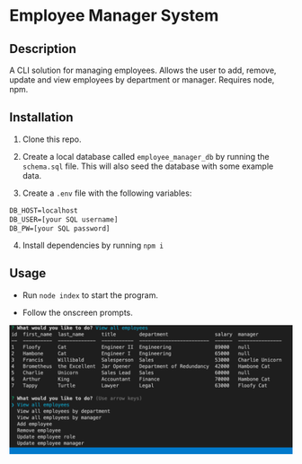 # Employee Manager System
## Description

A CLI solution for managing employees. Allows the user to add, remove, update and view employees by department or manager. Requires node, npm.

## Installation

1. Clone this repo.

2. Create a local database called `employee_manager_db` by running the `schema.sql` file. This will also seed the database with some example data.

3. Create a `.env` file with the following variables:

```
DB_HOST=localhost
DB_USER=[your SQL username]
DB_PW=[your SQL password]
```

4. Install dependencies by running `npm i`

## Usage

- Run `node index` to start the program.

- Follow the onscreen prompts.

![cli-screenshot](./cliScreenshot.png?raw=true)
